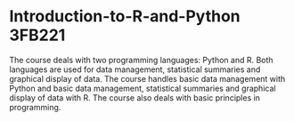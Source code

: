 # Introduction-to-R-and-Python 3FB221

The course deals with two programming languages: Python and R. Both languages are used for data management, statistical summaries and graphical display of data. The course handles basic data management with Python and basic data management, statistical summaries and graphical display of data with R. The course also deals with basic principles in programming.



